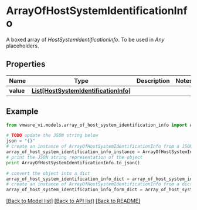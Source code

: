 # ArrayOfHostSystemIdentificationInfo

A boxed array of *HostSystemIdentificationInfo*. To be used in *Any* placeholders. 

## Properties
Name | Type | Description | Notes
------------ | ------------- | ------------- | -------------
**value** | [**List[HostSystemIdentificationInfo]**](HostSystemIdentificationInfo.md) |  | 

## Example

```python
from vmware_vi.models.array_of_host_system_identification_info import ArrayOfHostSystemIdentificationInfo

# TODO update the JSON string below
json = "{}"
# create an instance of ArrayOfHostSystemIdentificationInfo from a JSON string
array_of_host_system_identification_info_instance = ArrayOfHostSystemIdentificationInfo.from_json(json)
# print the JSON string representation of the object
print ArrayOfHostSystemIdentificationInfo.to_json()

# convert the object into a dict
array_of_host_system_identification_info_dict = array_of_host_system_identification_info_instance.to_dict()
# create an instance of ArrayOfHostSystemIdentificationInfo from a dict
array_of_host_system_identification_info_form_dict = array_of_host_system_identification_info.from_dict(array_of_host_system_identification_info_dict)
```
[[Back to Model list]](../README.md#documentation-for-models) [[Back to API list]](../README.md#documentation-for-api-endpoints) [[Back to README]](../README.md)


